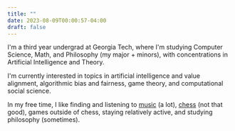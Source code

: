 ```yaml
---
title: ""
date: 2023-08-09T00:00:57-04:00
draft: false
---
```

I'm a third year undergrad at Georgia Tech, where I'm studying Computer Science, Math, and Philosophy (my major + minors), with concentrations in Artificial Intelligence and Theory.

I'm currently interested in topics in artificial intelligence and value alignment, algorithmic bias and fairness, game theory, and computational social science.

In my free time, I like finding and listening to [music](https://www.last.fm/user/juliusdcreator) (a lot), [chess](https://www.chess.com/member/juliusdcreator) (not that good), games outside of chess, staying relatively active, and studying philosophy (sometimes).
